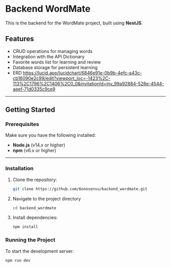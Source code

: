 # Backend WordMate

This is the backend for the WordMate project, built using **NestJS**.

## Features
- CRUD operations for managing words
- Integration with the API Dictionary
- Favorite words list for learning and review
- Database storage for persistent learning
- ERD https://lucid.app/lucidchart/6846e91e-0b9b-4efc-a43c-cb16090e2c99/edit?viewport_loc=-1423%2C-113%2C1796%2C1406%2C0_0&invitationId=inv_99a92884-528e-4544-aeef-71d0335c9ce9


---

## Getting Started

### Prerequisites
Make sure you have the following installed:
- **Node.js** (v14.x or higher)
- **npm** (v6.x or higher)

---

### Installation
1. Clone the repository:
   ```bash
   git clone https://github.com/6onosensu/backend_wordmate.git
   ```
   
2. Navigate to the project directory
   ```bash
   cd backend_wordmate
   ```
   
3. Install dependencies:
   ```bash
   npm install
   ```

### Running the Project
To start the development server:
   ```bash
   npm run dev
   ```
   
